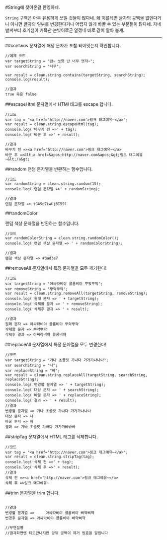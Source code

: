 #String에 찾아온걸 환영하네.

`String` 구역은 아주 유용하게 쓰일 것들이 많다네. 왜 이를테면 글자의 공백을 없엔다거나 아니면 글자의 일부를 변경한다거나 어렵지 않게 바꿀 수 있는 부분들이 많다네. 자네 벌써부터 호기심이 가득찬 눈빛이로군 알겠네 바로 같이 알아 봅세.

---

##contains
문자열에 해당 문자가 포함 되어잇는지 확인합니다.

```
//예제 코드
var targetString = "암~ 쏘핫 난 너무 멋져~";
var searchString = "너무";

var result = clean.string.contains(targetString, searchString);
console.log(result);

//결과
true 혹은 false
```

##escapeHtml
문자열에서 HTMl 태그를 escape 합니다.
```
//코드
var tag = "<a href='http://naver.com'>링크 태그예유~</a>";
var result = clean.string.escapeHtml(tag);
console.log('바꾸기 전 =>' + tag);
console.log('바꾼 후 =>' + result);

//결과
바꾸기 전 =><a href='http://naver.com'>링크 태그예유~</a>
바꾼 후 =>&lt;a href=&apos;http://naver.com&apos;&gt;링크 태그예유~&lt;/a&gt;
```

##random
랜덤 문자열을 반환하는 함수입니다.
```
//코드
var randomString = clean.string.random(15);
console.log('랜덤 문자열 =>' + randomString);

//결과
랜덤 문자열 => tGASq7LwUj6I591
```

##randomColor

랜덤 색상 문자열을 반환하는 함수입니다.

```
//코드
var randomColorString = clean.string.randomColor();
console.log('랜덤 색상 문자열 => ' + randomColorString);

//결과
랜덤 색상 문자열 => #3ad3e7
```

##removeAll
문자열에서 특정 문자열을 모두 제거한다!
```
//코드
var targetString = '아싸라비야 콜롬비야 뿌악뿌악';
var removeString = '뿌악뿌악';
var result = clean.string.removeAll(targetString, removeString);
console.log('원래 문자 => ' + targetString);
console.log('삭제할 문자 => ' + removeString);
console.log('삭제후 결과 => ' + result);

//결과
원래 문자 => 아싸라비야 콜롬비야 뿌악뿌악
삭제할 문자 => 뿌악뿌악
삭제후 결과 => 아싸라비야 콜롬비야
```

##replaceAll
문자열에서 특정 문자열을 모두 변경한다!
```
//코드
var targetString = "가나 초콜릿 가나다 가가가나나나";
var searchString = "나";
var replaceString = "바";
var result = clean.string.replaceAll(targetString, searchString, replaceString);
console.log('변경할 문자열 => ' + targetString);
console.log('대상 문자 => ' + searchString);
console.log('바꿀 문자 => ' + replaceString);
console.log('결과 => ' + result);
//결과
변경할 문자열 => 가나 초콜릿 가나다 가가가나나나
대상 문자 => 나
바꿀 문자 => 바
결과 => 가바 초콜릿 가바다 가가가바바바
```

##stripTag
문자열에서 HTML 태그를 삭제합니다.

```
//코드
var tag = "<a href='http://naver.com'>링크 태그예유~</a>";
var result = clean.string.stripTag(tag);
console.log('삭제 전 =>' + tag);
console.log('삭제 후 =>' + result);
//결과
삭제 전 =><a href='http://naver.com'>링크 태그예유~</a>
삭제 후 =>링크 태그예유~
```

##trim
문자열을 trim 합니다.
```

//결과
변경할 문자열 =>     아싸라비야 콜롬비야 삐약삐약      
변경후 문자열 => 아싸라비야 콜롬비야 삐약삐약

//부연설명 
//결과화면엔 티도안나지만 앞뒤 공백이 제거 됬음을 알립니다
```

